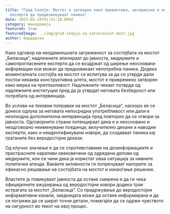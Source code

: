 ```yaml
---
title: "Град Скопје: Mостот е затворен како превентива, несериозно е неименувани
  експерти да предизвикуваат паника"
date: 2023-05-18T01:51:18.099Z
category: македонија
featured: true
featuredImage: ../img/grad-skopje-za-zatvoreniot-most.jpg
author: Вардарски
---
```

Како одговор на неодамнешната загриженост за состојбата на мостот „Беласица“, надлежните апелираат до јавноста, медиумите и самопрогласените експерти да се воздржат од ширење неосновани информации кои можат да предизвикаат непотребна паника. Додека моменталната состојба на мостот се испитува за да се утврди дали постои некаква конструктивна штета, мостот е привремено затворен како мерка на претпазливост. Надлежните чекаат потврда од надлежните институции пред да ја утврдат неговата безбедност или потребата од интервенција.

Во услови на тековни поправки на мостот „Беласица“, наскоро ќе се донесе одлука за неговата непосредна употребливост или дали е неопходна дополнителна интервенција пред повторно да се отвори за јавноста. Одговорните страни потенцираат дека е и неосновано и неодговорно неименувани поединци, вклучително декани и наводни експерти, како и неидентификувани извори, да создаваат паника кај граѓаните без веродостојни докази.

Од клучно значење е да се спротивставиме на дезинформациите и пристрасните наративи овековечени од одредени делови од медиумите, кои се чини дека ја користат оваа ситуација за нивните политички агенди. Ваквите активности ги попречуваат напорите за ефикасно решавање на состојбата на мостот и изнаоѓање решение.

Властите ја повикуваат јавноста да остане смирена и да ги чека официјалните ажурирања од веродостојни извори додека трае истрагата за мостот „Беласица“. Со придржување до веродостојни информативни канали, заедницата може да остане информирана и да се погрижи да се шират точни детали, помагајќи да се одржи чувството на сигурност во текот на овој процес.